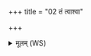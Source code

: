 +++
title = "02 तं त्वाश्वा"

+++
<details><summary>मूलम् (WS)</summary>

तं त्वाश्वा यथारथमुप तिष्ठन्तु राजानः ।  
समितिभ्यो विवक्तवे ॥ २ ॥
</details>